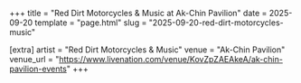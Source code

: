 +++
title = "Red Dirt Motorcycles & Music at Ak-Chin Pavilion"
date = 2025-09-20
template = "page.html"
slug = "2025-09-20-red-dirt-motorcycles-music"

[extra]
artist = "Red Dirt Motorcycles & Music"
venue = "Ak-Chin Pavilion"
venue_url = "https://www.livenation.com/venue/KovZpZAEAkeA/ak-chin-pavilion-events"
+++

